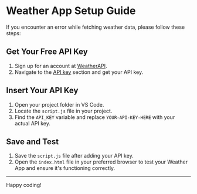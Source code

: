 # Weather App Setup Guide

If you encounter an error while fetching weather data, please follow these steps:

## Get Your Free API Key
1. Sign up for an account at [WeatherAPI](https://www.weatherapi.com/signup.aspx).
2. Navigate to the [API key](https://www.weatherapi.com/my) section and get your API key.

## Insert Your API Key
1. Open your project folder in VS Code.
2. Locate the `script.js` file in your project.
3. Find the `API_KEY` variable and replace `YOUR-API-KEY-HERE` with your actual API key.

## Save and Test
1. Save the `script.js` file after adding your API key.
2. Open the `index.html` file in your preferred browser to test your Weather App and ensure it's functioning correctly.


---

Happy coding!
